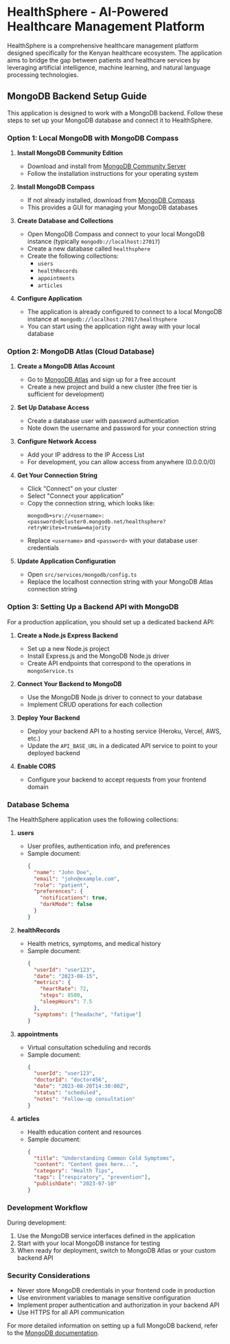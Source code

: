 
# HealthSphere - AI-Powered Healthcare Management Platform

HealthSphere is a comprehensive healthcare management platform designed specifically for the Kenyan healthcare ecosystem. The application aims to bridge the gap between patients and healthcare services by leveraging artificial intelligence, machine learning, and natural language processing technologies.

## MongoDB Backend Setup Guide

This application is designed to work with a MongoDB backend. Follow these steps to set up your MongoDB database and connect it to HealthSphere.

### Option 1: Local MongoDB with MongoDB Compass

1. **Install MongoDB Community Edition**
   - Download and install from [MongoDB Community Server](https://www.mongodb.com/try/download/community)
   - Follow the installation instructions for your operating system

2. **Install MongoDB Compass**
   - If not already installed, download from [MongoDB Compass](https://www.mongodb.com/try/download/compass)
   - This provides a GUI for managing your MongoDB databases

3. **Create Database and Collections**
   - Open MongoDB Compass and connect to your local MongoDB instance (typically `mongodb://localhost:27017`)
   - Create a new database called `healthsphere`
   - Create the following collections:
     - `users`
     - `healthRecords`
     - `appointments`
     - `articles`

4. **Configure Application**
   - The application is already configured to connect to a local MongoDB instance at `mongodb://localhost:27017/healthsphere`
   - You can start using the application right away with your local database

### Option 2: MongoDB Atlas (Cloud Database)

1. **Create a MongoDB Atlas Account**
   - Go to [MongoDB Atlas](https://www.mongodb.com/cloud/atlas) and sign up for a free account
   - Create a new project and build a new cluster (the free tier is sufficient for development)

2. **Set Up Database Access**
   - Create a database user with password authentication
   - Note down the username and password for your connection string

3. **Configure Network Access**
   - Add your IP address to the IP Access List
   - For development, you can allow access from anywhere (0.0.0.0/0)

4. **Get Your Connection String**
   - Click "Connect" on your cluster
   - Select "Connect your application"
   - Copy the connection string, which looks like:
     ```
     mongodb+srv://<username>:<password>@cluster0.mongodb.net/healthsphere?retryWrites=true&w=majority
     ```
   - Replace `<username>` and `<password>` with your database user credentials

5. **Update Application Configuration**
   - Open `src/services/mongodb/config.ts`
   - Replace the localhost connection string with your MongoDB Atlas connection string

### Option 3: Setting Up a Backend API with MongoDB

For a production application, you should set up a dedicated backend API:

1. **Create a Node.js Express Backend**
   - Set up a new Node.js project
   - Install Express.js and the MongoDB Node.js driver
   - Create API endpoints that correspond to the operations in `mongoService.ts`

2. **Connect Your Backend to MongoDB**
   - Use the MongoDB Node.js driver to connect to your database
   - Implement CRUD operations for each collection

3. **Deploy Your Backend**
   - Deploy your backend API to a hosting service (Heroku, Vercel, AWS, etc.)
   - Update the `API_BASE_URL` in a dedicated API service to point to your deployed backend

4. **Enable CORS**
   - Configure your backend to accept requests from your frontend domain

### Database Schema

The HealthSphere application uses the following collections:

1. **users**
   - User profiles, authentication info, and preferences
   - Sample document:
     ```json
     {
       "name": "John Doe",
       "email": "john@example.com",
       "role": "patient",
       "preferences": {
         "notifications": true,
         "darkMode": false
       }
     }
     ```

2. **healthRecords**
   - Health metrics, symptoms, and medical history
   - Sample document:
     ```json
     {
       "userId": "user123",
       "date": "2023-08-15",
       "metrics": {
         "heartRate": 72,
         "steps": 8500,
         "sleepHours": 7.5
       },
       "symptoms": ["headache", "fatigue"]
     }
     ```

3. **appointments**
   - Virtual consultation scheduling and records
   - Sample document:
     ```json
     {
       "userId": "user123",
       "doctorId": "doctor456",
       "date": "2023-08-20T14:30:00Z",
       "status": "scheduled",
       "notes": "Follow-up consultation"
     }
     ```

4. **articles**
   - Health education content and resources
   - Sample document:
     ```json
     {
       "title": "Understanding Common Cold Symptoms",
       "content": "Content goes here...",
       "category": "Health Tips",
       "tags": ["respiratory", "prevention"],
       "publishDate": "2023-07-10"
     }
     ```

### Development Workflow

During development:

1. Use the MongoDB service interfaces defined in the application
2. Start with your local MongoDB instance for testing
3. When ready for deployment, switch to MongoDB Atlas or your custom backend API

### Security Considerations

- Never store MongoDB credentials in your frontend code in production
- Use environment variables to manage sensitive configuration
- Implement proper authentication and authorization in your backend API
- Use HTTPS for all API communication

For more detailed information on setting up a full MongoDB backend, refer to the [MongoDB documentation](https://docs.mongodb.com/).
